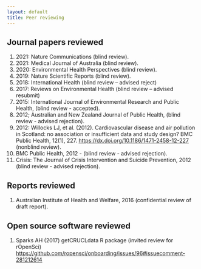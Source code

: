 ```yaml
---
layout: default
title: Peer reviewing
---
```


## Journal papers reviewed

1. 2021: Nature Communications (blind review).
1. 2021: Medical Journal of Australia (blind review).
1. 2020: Environmental Health Perspectives (blind review).
1. 2019: Nature Scientific Reports (blind review).
1. 2018: International Health (blind review – advised reject)
1. 2017: Reviews on Environmental Health (blind review – advised resubmit)
1. 2015: International Journal of Environmental Research and Public Health, (blind review - accepted).
1. 2012; Australian and New Zealand Journal of Public Health, (blind review - advised rejection).
1. 2012: Willocks LJ, et al. (2012). Cardiovascular disease and air pollution in Scotland: no association or insufficient data and study design? BMC Public Health, 12(1), 227. https://dx.doi.org/10.1186/1471-2458-12-227 (nonblind review).
1. BMC Public Health, 2012 - (blind review - advised rejection).
1. Crisis: The Journal of Crisis Intervention and Suicide Prevention, 2012 (blind review - advised rejection).

## Reports reviewed

1. Australian Institute of Health and Welfare, 2016 (confidential review of draft report).

## Open source software reviewed

1. Sparks AH (2017) getCRUCLdata R package (invited review for rOpenSci) https://github.com/ropensci/onboarding/issues/96#issuecomment-281212614 